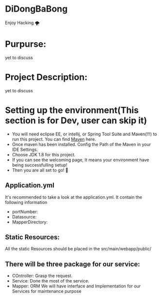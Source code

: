 # DiDongBaBong
Enjoy Hacking :tornado:


# Purpurse:
yet to discuss

# Project Description:
yet to discuss

# Setting up the environment(This section is for Dev, user can skip it)

* You will need eclipse EE, or intellij, or Spring Tool Suite and Maven(!!!) to run this project. 
You can find [Maven](https://maven.apache.org/) here. 
* Once maven has been installed. Config the Path of the Maven in your IDE Settings.
* Choose JDK 1.8 for this project.
* If you can see the welcoming page, It means your environment have being successfulling setup!
* Then you are all set to go! :tada:


## Application.yml
It's recommended to take a look at the application.yml. It contain the following information
* portNumber:
* Datasource:
* MapperDirectory:


## Static Resources:
All the static Resources should be placed in the src/main/webapp/public/


## There will be three package for our service:
* COntroller: Grasp the request.
* Service: Done the most of the service.
* Mapper: ORM
We will have interface and Implementation for our Services for maintenance purpose
